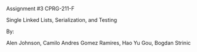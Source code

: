 Assignment #3 CPRG-211-F

Single Linked Lists, Serialization, and Testing 

By: 

Alen Johnson, 
Camilo Andres Gomez Ramires,
Hao Yu Gou,
Bogdan Strinic
